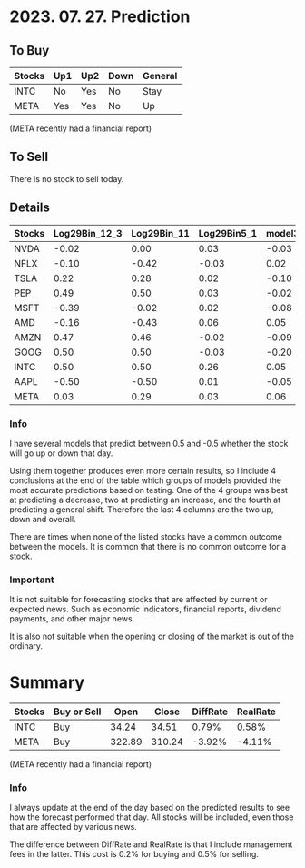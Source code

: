# 2023. 07. 27. Prediction

## To Buy
| Stocks | Up1 | Up2 | Down | General |
| ------ | ------ | ------ | ------ | ------ |
| INTC | No | Yes | No | Stay | 
| META | Yes | Yes | No | Up | 

(META recently had a financial report)

## To Sell
There is no stock to sell today.



## Details
| Stocks | Log29Bin_12_3 | Log29Bin_11 | Log29Bin5_1 | model3 | model4 | model5 | modelNew3 | modelNew5 | Up1 | Up2 | Down | General |
| ------ | ------ | ------ | ------ | ------ | ------ | ------ | ------ | ------ | ------ | ------ | ------ | ------ |
| NVDA | -0.02 | 0.00 | 0.03 | -0.03 | 0.05 | 0.05 | -0.49 | 0.01 | No | No | No | Stay | 
| NFLX | -0.10 | -0.42 | -0.03 | 0.02 | 0.10 | 0.12 | 0.50 | 0.18 | No | No | No | Stay | 
| TSLA | 0.22 | 0.28 | 0.02 | -0.10 | -0.03 | 0.05 | -0.39 | -0.48 | No | No | No | Stay | 
| PEP | 0.49 | 0.50 | 0.03 | -0.02 | 0.04 | 0.01 | 0.40 | -0.10 | No | No | No | Stay | 
| MSFT | -0.39 | -0.02 | 0.02 | -0.08 | 0.01 | 0.01 | -0.12 | -0.25 | No | No | No | Stay | 
| AMD | -0.16 | -0.43 | 0.06 | 0.05 | 0.08 | 0.11 | 0.50 | 0.32 | No | No | No | Stay | 
| AMZN | 0.47 | 0.46 | -0.02 | -0.09 | 0.06 | -0.02 | 0.47 | -0.03 | No | No | No | Stay | 
| GOOG | 0.50 | 0.50 | -0.03 | -0.20 | -0.03 | -0.13 | 0.49 | -0.03 | No | No | No | Stay | 
| INTC | 0.50 | 0.50 | 0.26 | 0.05 | 0.10 | 0.13 | 0.32 | -0.49 | No | Yes | No | Stay | 
| AAPL | -0.50 | -0.50 | 0.01 | -0.05 | 0.04 | 0.01 | -0.17 | -0.45 | No | No | No | Stay | 
| META | 0.03 | 0.29 | 0.03 | 0.06 | 0.10 | 0.06 | 0.22 | 0.17 | Yes | Yes | No | Up | 




### Info

I have several models that predict between 0.5 and -0.5 whether the stock will go up or down that day. 

Using them together produces even more certain results, so I include 4 conclusions at the end of the table which groups of models provided the most accurate predictions based on testing. One of the 4 groups was best at predicting a decrease, two at predicting an increase, and the fourth at predicting a general shift. Therefore the last 4 columns are the two up, down and overall.

There are times when none of the listed stocks have a common outcome between the models. It is common that there is no common outcome for a stock.

### Important
It is not suitable for forecasting stocks that are affected by current or expected news. Such as economic indicators, financial reports, dividend payments, and other major news.

It is also not suitable when the opening or closing of the market is out of the ordinary.

# Summary
| Stocks | Buy or Sell | Open | Close | DiffRate | RealRate |
| ------ | ------ | ------ | ------ | ------ | ------ |
| INTC | Buy | 34.24 | 34.51 | 0.79% | 0.58% |
| META | Buy | 322.89 | 310.24 | -3.92% | -4.11% |


(META recently had a financial report)

### Info
I always update at the end of the day based on the predicted results to see how the forecast performed that day. All stocks will be included, even those that are affected by various news.

The difference between DiffRate and RealRate is that I include management fees in the latter. This cost is 0.2% for buying and 0.5% for selling.
